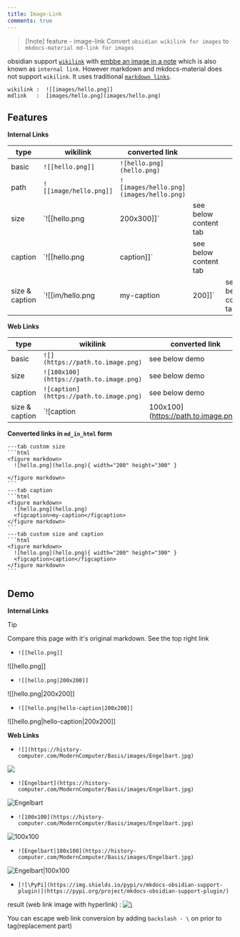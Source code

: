 ```yaml
---
title: Image-Link
comments: true
---
```

> [!note]  feature - image-link
> Convert `obsidian wikilink for images` to `mkdocs-material md-link for images`

obsidian support [`wikilink`](https://help.obsidian.md/Linking+notes+and+files/Internal+links)
with [embbe an image in a note](https://help.obsidian.md/Linking+notes+and+files/Embedding+files#Embed+an+image+in+a+note)
which is also known as `internal link`. However markdown and mkdocs-material does not support `wikilink`. It uses
traditional [`markdown links`](https://squidfunk.github.io/mkdocs-material/reference/images/).

```text
wikilink :  ![[images/hello.png]] 
mdlink   :  [images/hello.png](images/hello.png)
```

## Features

**Internal Links**

| type           | wikilink               | converted link                          |                       |                       |
| -------------- | ---------------------- | --------------------------------------- | --------------------- | --------------------- |
| basic          | `![[hello.png]]`       | `![hello.png](hello.png)`               |                       |                       |
| path           | `![[image/hello.png]]` | `![images/hello.png](images/hello.png)` |                       |                       |
| size           | `![[hello.png          | 200x300]]`                              | see below content tab |                       |
| caption        | `![[hello.png          | caption]]`                              | see below content tab |                       |
| size & caption | `![[im/hello.png       | my-caption                              | 200]]`                | see below content tab |

**Web Links**

| type           | wikilink                                | converted link                       |
|----------------|-----------------------------------------|--------------------------------------|
| basic          | `![](https://path.to.image.png)`        | see below demo                       |
| size           | `![100x100](https://path.to.image.png)` | see below demo                       |
| caption        | `![caption](https://path.to.image.png)` | see below demo                       |
| size & caption | `![caption                              | 100x100](https://path.to.image.png)` | see below demo        |

**Converted links in `md_in_html` form**

~~~tabs
---tab custom size
```html
<figure markdown>
  ![hello.png](hello.png){ width="200" height="300" }
  
</figure markdown>
```
---tab caption
```html
<figure markdown>
  ![hello.png](hello.png)
  <figcaption>my-caption</figcaption>
</figure markdown>
```
---tab custom size and caption
```html
<figure markdown>
  ![hello.png](hello.png){ width="200" height="300" }
  <figcaption>caption</figcaption>
</figure markdown>
```
~~~


## Demo

**Internal Links**

> [!tip]
> Compare this page with it's original markdown. See the top right link

- `![[hello.png]]`

![[hello.png]]

- `![[hello.png|200x200]]`

![[hello.png|200x200]]

- `![[hello.png|hello-caption|200x200]]`

![[hello.png|hello-caption|200x200]]

**Web Links**

- `![](https://history-computer.com/ModernComputer/Basis/images/Engelbart.jpg)`

![](https://history-computer.com/ModernComputer/Basis/images/Engelbart.jpg)

- `![Engelbart](https://history-computer.com/ModernComputer/Basis/images/Engelbart.jpg)`

![Engelbart](https://history-computer.com/ModernComputer/Basis/images/Engelbart.jpg)

- `![100x100](https://history-computer.com/ModernComputer/Basis/images/Engelbart.jpg)`

![100x100](https://history-computer.com/ModernComputer/Basis/images/Engelbart.jpg)

- `![Engelbart|100x100](https://history-computer.com/ModernComputer/Basis/images/Engelbart.jpg)`

![Engelbart|100x100](https://history-computer.com/ModernComputer/Basis/images/Engelbart.jpg)

- `[![\PyPi](https://img.shields.io/pypi/v/mkdocs-obsidian-support-plugin)](https://pypi.org/project/mkdocs-obsidian-support-plugin/)`

result (web link image with hyperlink) : [![\\](https://img.shields.io/pypi/v/mkdocs-obsidian-support-plugin)](https://pypi.org/project/mkdocs-obsidian-support-plugin/)

You can escape web link conversion by adding `backslash - \` on prior to tag(replacement part)
